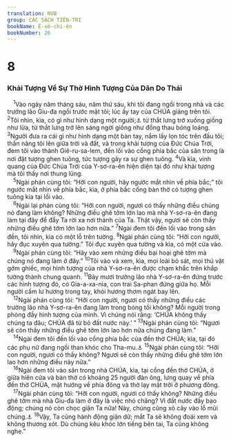 ```yaml
---
translation: NVB
group: CÁC SÁCH TIÊN-TRI
bookName: Ê-xê-chi-ên 
bookNumber: 26
---
```


<div class="title"><h1>8</h1><h3>Khải Tượng Về Sự Thờ Hình Tượng Của Dân Do Thái </h3></div>
<span class="verse exe_8_1"> <sup>1</sup>Vào ngày năm tháng sáu, năm thứ sáu, khi tôi đang ngồi trong nhà và các trưởng lão Giu-đa ngồi trước mặt tôi; lúc ấy tay của CHÚA giáng trên tôi. </span>
<span class="verse exe_8_2"><sup>2</sup>Tôi nhìn, kìa, có gì như hình dạng một người;<a data-toggle="tooltip" data-placement="bottom" title="Dịch theo LXX. Nt: lửa">⚓</a> từ thắt lưng trở xuống giống như lửa, từ thắt lưng trở lên sáng ngời giống như đồng thau bóng loáng. </span>
<span class="verse exe_8_3"><sup>3</sup>Người đưa ra cái gì như hình dạng một bàn tay, nắm lấy lọn tóc trên đầu tôi; thần nâng tôi lên giữa trời và đất, và trong khải tượng của Đức Chúa Trời, đem tôi vào thành Giê-ru-sa-lem, đến lối vào cổng phía bắc của sân trong là nơi đặt tượng ghen tuông, tức tượng gây ra sự ghen tuông. </span>
<span class="verse exe_8_4"><sup>4</sup>Và kìa, vinh quang của Đức Chúa Trời của Y-sơ-ra-ên hiện diện tại đó như khải tượng mà tôi thấy nơi thung lũng. <br/></span>
<span class="verse exe_8_5"> <sup>5</sup>Ngài phán cùng tôi: “Hỡi con người, hãy ngước mắt nhìn về phía bắc;” tôi ngước mắt nhìn về phía bắc, kìa, ở phía bắc cổng bàn thờ có tượng ghen tuông kia tại lối vào. <br/></span>
<span class="verse exe_8_6"> <sup>6</sup>Ngài lại phán cùng tôi: “Hỡi con người, ngươi có thấy những điều chúng nó đang làm không? Những điều ghê tởm lớn lao mà nhà Y-sơ-ra-ên đang làm tại đây để đẩy Ta rời xa nơi thánh của Ta. Thật vậy, ngươi sẽ còn thấy những điều ghê tởm lớn lao hơn nữa.” </span>
<span class="verse exe_8_7"><sup>7</sup>Ngài đem tôi đến lối vào trong sân đền, tôi nhìn, kìa có một lỗ trên tường. </span>
<span class="verse exe_8_8"><sup>8</sup>Ngài phán cùng tôi: “Hỡi con người, hãy đục xuyên qua tường.” Tôi đục xuyên qua tường và kìa, có một cửa vào. <br/></span>
<span class="verse exe_8_9"> <sup>9</sup>Ngài phán cùng tôi: “Hãy vào xem những điều bại hoại ghê tởm mà chúng nó đang làm ở đây.” </span>
<span class="verse exe_8_10"><sup>10</sup>Tôi vào và xem, kìa, mọi loài bò sát, mọi thú vật gớm ghiếc, mọi hình tượng của nhà Y-sơ-ra-ên được chạm khắc trên khắp tường thành chung quanh. </span>
<span class="verse exe_8_11"><sup>11</sup>Bảy mươi trưởng lão nhà Y-sơ-ra-ên đứng trước các hình tượng đó, có Gia-a-xa-nia, con trai Sa-phan đứng giữa họ. Mỗi người cầm lư hương trong tay, khói hương thơm ngát bay lên. <br/></span>
<span class="verse exe_8_12"> <sup>12</sup>Ngài phán cùng tôi: “Hỡi con người, ngươi có thấy những điều các trưởng lão nhà Y-sơ-ra-ên đang làm trong bóng tối không? Mỗi người trong phòng đầy hình tượng của mình. Vì chúng nói rằng: ‘CHÚA không thấy chúng ta đâu; CHÚA đã từ bỏ đất nước này.’ ” </span>
<span class="verse exe_8_13"><sup>13</sup>Ngài phán cùng tôi: “Ngươi sẽ còn thấy những điều ghê tởm lớn lao hơn nữa chúng đang làm.” <br/></span>
<span class="verse exe_8_14"> <sup>14</sup>Ngài đem tôi đến lối vào cổng phía bắc của đền thờ CHÚA; kìa, tại đó các phụ nữ đang ngồi than khóc cho Tha-mu.<a data-toggle="tooltip" data-placement="bottom" title="Thần mưa và phì nhiêu">⚓</a></span>
<span class="verse exe_8_15"><sup>15</sup>Ngài phán cùng tôi: “Hỡi con người, ngươi có thấy không? Ngươi sẽ còn thấy những điều ghê tởm lớn lao hơn những điều này nữa.” <br/></span>
<span class="verse exe_8_16"> <sup>16</sup>Ngài đem tôi vào sân trong nhà CHÚA, kìa, tại cổng đền thờ CHÚA, ở giữa hiên cửa và bàn thờ có khoảng 25 người đàn ông, lưng quay về phía đền thờ CHÚA, mặt hướng về phía đông và thờ lạy mặt trời ở phương đông. <br/></span>
<span class="verse exe_8_17"> <sup>17</sup>Ngài phán cùng tôi: “Hỡi con người, ngươi có thấy không? Những điều ghê tởm mà nhà Giu-đa làm ở đây là việc nhỏ chăng? Vì đất nước đầy bạo động; chúng nó còn chọc giận Ta nữa! Này, chúng cũng xỏ cây vào lỗ mũi chúng.<a data-toggle="tooltip" data-placement="bottom" title="Có lẽ đây là một nghi lễ khi thờ thần mặt trời">⚓</a></span>
<span class="verse exe_8_18"><sup>18</sup>Vậy, Ta cũng hành động giận dữ; mắt Ta sẽ không đoái xem và không thương xót. Dù chúng kêu khóc lớn tiếng bên tai, Ta cũng không nghe.” <br/></span>
